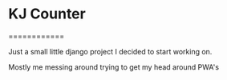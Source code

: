# KJ Counter
============

Just a small little django project I decided to start working on.

Mostly me messing around trying to get my head around PWA's
